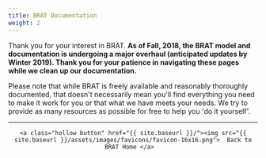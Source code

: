 ```yaml
---
title: BRAT Documentation
weight: 2
---
```


Thank you for your interest in BRAT. **As of Fall, 2018, the BRAT model and documentation is undergoing a major overhaul (anticipated updates by Winter 2019). Thank you for your patience in navigating these pages while we clean up our documentation.** 

Please note that while  BRAT is freely available and reasonably thoroughly documented, that doesn't necessarily mean you'll find everything you need to make it work for you or that what we have meets your needs. We try to provide as many resources as possible for free to help you 'do it yourself'.



------
<div align="center">

	<a class="hollow button" href="{{ site.baseurl }}/"><img src="{{ site.baseurl }}/assets/images/favicons/favicon-16x16.png">  Back to BRAT Home </a>  

</div>